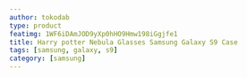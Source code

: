 ```yaml
---
author: tokodab
type: product
featimg: 1WF6iDAmJOD9yXp0hHO9Hmw198iGgjfe1
title: Harry potter Nebula Glasses Samsung Galaxy S9 Case
tags: [samsung, galaxy, s9]
category: [samsung]
---
```

